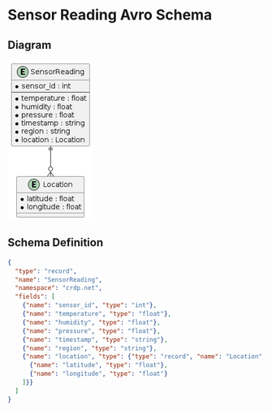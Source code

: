 # Sensor Reading Avro Schema

## Diagram
![Sensor Reading Schema](sensor_reading.png)

## Schema Definition
```json
{
  "type": "record",
  "name": "SensorReading",
  "namespace": "crdp.net",
  "fields": [
    {"name": "sensor_id", "type": "int"},
    {"name": "temperature", "type": "float"},
    {"name": "humidity", "type": "float"},
    {"name": "pressure", "type": "float"},
    {"name": "timestamp", "type": "string"},
    {"name": "region", "type": "string"},
    {"name": "location", "type": {"type": "record", "name": "Location", "fields": [
      {"name": "latitude", "type": "float"},
      {"name": "longitude", "type": "float"}
    ]}}
  ]
}
